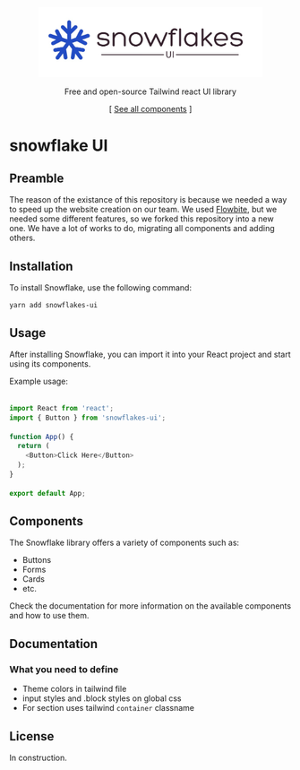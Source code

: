 <div align="center">

<p>
  <a href="https://snowpact.com">
    <img alt="snowflakes-ui - Tailwind react UI components" width="400" src=".github/assets/snowflakes-ui.jpg">
  </a>
</p>
<p>Free and open-source Tailwind react UI library</p>

[ [See all components](https://daisyui.com/components/) ]

</div>

# snowflake UI

## Preamble

The reason of the existance of this repository is because we needed a way to speed up the website creation on our team.
We used [Flowbite](https://flowbite.com/), but we needed some different features, so we forked this repository into a new one.
We have a lot of works to do, migrating all components and adding others.

## Installation

To install Snowflake, use the following command:

````
yarn add snowflakes-ui
````

## Usage

After installing Snowflake, you can import it into your React project and start using its components.

Example usage:

```javascript

import React from 'react';
import { Button } from 'snowflakes-ui';

function App() {
  return (
    <Button>Click Here</Button>
  );
}

export default App;
```

## Components

The Snowflake library offers a variety of components such as:

- Buttons
- Forms
- Cards
- etc.

Check the documentation for more information on the available components and how to use them.

## Documentation

### What you need to define

- Theme colors in tailwind file
- input styles and .block styles on global css
- For section uses tailwind `container` classname

## License

In construction.
